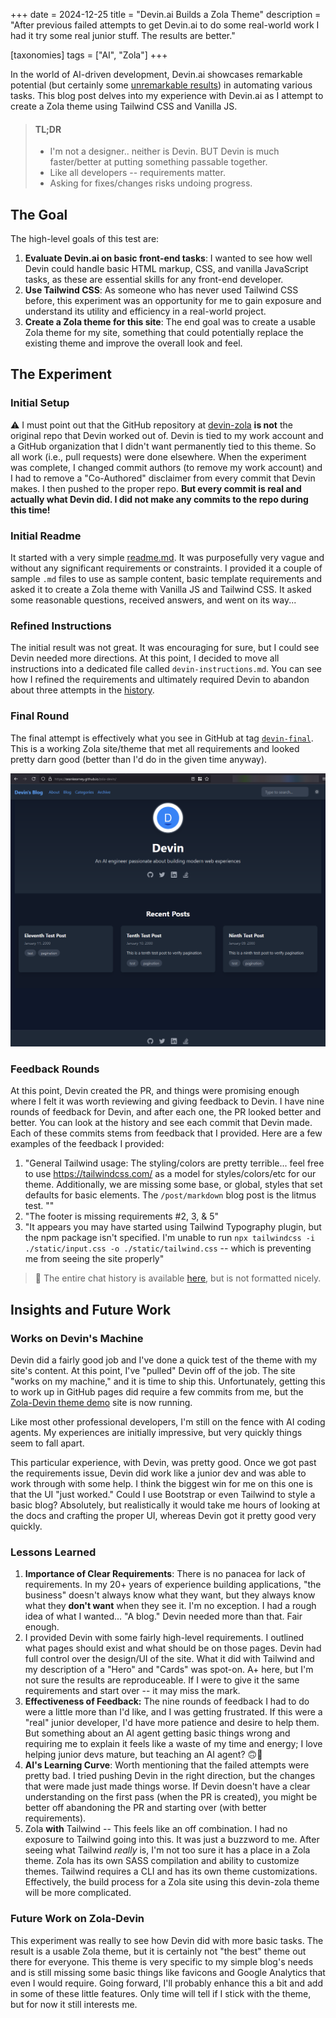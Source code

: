 +++
date = 2024-12-25
title = "Devin.ai Builds a Zola Theme"
description = "After previous failed attempts to get Devin.ai to do some real-world work I had it try some real junior stuff. The results are better."

[taxonomies]
tags = ["AI", "Zola"]
+++

In the world of AI-driven development, Devin.ai showcases remarkable potential (but certainly some [unremarkable results](@/post/2024-12-21-devinai-vuejs/index.md)) in automating various tasks. This blog post delves into my experience with Devin.ai as I attempt to create a Zola theme using Tailwind CSS and Vanilla JS.

<!-- more -->

> #### TL;DR
> - I'm not a designer.. neither is Devin. BUT Devin is much faster/better at putting something passable together.
> - Like all developers -- requirements matter.
> - Asking for fixes/changes risks undoing progress.

## The Goal

The high-level goals of this test are:

1. **Evaluate Devin.ai on basic front-end tasks**: I wanted to see how well Devin could handle basic HTML markup, CSS, and vanilla JavaScript tasks, as these are essential skills for any front-end developer.
2. **Use Tailwind CSS**: As someone who has never used Tailwind CSS before, this experiment was an opportunity for me to gain exposure and understand its utility and efficiency in a real-world project.
3. **Create a Zola theme for this site**: The end goal was to create a usable Zola theme for my site, something that could potentially replace the existing theme and improve the overall look and feel.

## The Experiment

### Initial Setup

⚠ I must point out that the GitHub repository at [devin-zola](https://github.com/seankearney/zola-devin) **is not** the original repo that Devin worked out of. Devin is tied to my work account and a GitHub organization that I didn't want permanently tied to this theme. So all work (i.e., pull requests) were done elsewhere. When the experiment was complete, I changed commit authors (to remove my work account) and I had to remove a "Co-Authored" disclaimer from every commit that Devin makes. I then pushed to the proper repo. **But every commit is real and actually what Devin did. I did not make any commits to the repo during this time!**

### Initial Readme

It started with a very simple [readme.md](https://github.com/seankearney/zola-devin/commit/8ddc70298815716adc29e8ced8f5a1bcf070ccad). It was purposefully very vague and without any significant requirements or constraints. I provided it a couple of sample `.md` files to use as sample content, basic template requirements and asked it to create a Zola theme with Vanilla JS and Tailwind CSS. It asked some reasonable questions, received answers, and went on its way...

### Refined Instructions

The initial result was not great. It was encouraging for sure, but I could see Devin needed more directions. At this point, I decided to move all instructions into a dedicated file called `devin-instructions.md`. You can see how I refined the requirements and ultimately required Devin to abandon about three attempts in the [history](https://github.com/seankearney/zola-devin/blame/main/devin-instructions.md).

### Final Round

The final attempt is effectively what you see in GitHub at tag [`devin-final`](https://github.com/seankearney/zola-devin/tree/devin-final). This is a working Zola site/theme that met all requirements and looked pretty darn good (better than I'd do in the given time anyway).

![](./devin-zola.png)

### Feedback Rounds

At this point, Devin created the PR, and things were promising enough where I felt it was worth reviewing and giving feedback to Devin. I have nine rounds of feedback for Devin, and after each one, the PR looked better and better. You can look at the history and see each commit that Devin made. Each of these commits stems from feedback that I provided. Here are a few examples of the feedback I provided:

1. "General Tailwind usage: The styling/colors are pretty terrible... feel free to use https://tailwindcss.com/ as a model for styles/colors/etc for our theme. Additionally, we are missing some base, or global, styles that set defaults for basic elements. The `/post/markdown` blog post is the litmus test. ""
2. "The footer is missing requirements #2, 3, & 5"
3. "It appears you may have started using Tailwind Typography plugin, but the npm package isn't specified. I'm unable to run `npx tailwindcss -i ./static/input.css -o ./static/tailwind.css` -- which is preventing me from seeing the site properly"

> 📝 The entire chat history is available [here](chat-log.txt), but is not formatted nicely.

## Insights and Future Work

### Works on Devin's Machine

Devin did a fairly good job and I've done a quick test of the theme with my site's content. At this point, I've "pulled" Devin off of the job. The site "works on my machine," and it is time to ship this. Unfortunately, getting this to work up in GitHub pages did require a few commits from me, but the [Zola-Devin theme demo](https://seankearney.github.io/zola-devin/) site is now running.

Like most other professional developers, I'm still on the fence with AI coding agents. My experiences are initially impressive, but very quickly things seem to fall apart.

This particular experience, with Devin, was pretty good. Once we got past the requirements issue, Devin did work like a junior dev and was able to work through with some help. I think the biggest win for me on this one is that the UI "just worked." Could I use Bootstrap or even Tailwind to style a basic blog? Absolutely, but realistically it would take me hours of looking at the docs and crafting the proper UI, whereas Devin got it pretty good very quickly.

### Lessons Learned

1. **Importance of Clear Requirements**: There is no panacea for lack of requirements. In my 20+ years of experience building applications, "the business" doesn't always know what they want, but they always know what they **don't want** when they see it. I'm no exception. I had a rough idea of what I wanted... "A blog." Devin needed more than that. Fair enough.
2. I provided Devin with some fairly high-level requirements. I outlined what pages should exist and what should be on those pages. Devin had full control over the design/UI of the site. What it did with Tailwind and my description of a "Hero" and "Cards" was spot-on. A+ here, but I'm not sure the results are reproduceable. If I were to give it the same requirements and start over -- it may miss the mark.
3. **Effectiveness of Feedback:** The nine rounds of feedback I had to do were a little more than I'd like, and I was getting frustrated. If this were a "real" junior developer, I'd have more patience and desire to help them. But something about an AI agent getting basic things wrong and requiring me to explain it feels like a waste of my time and energy; I love helping junior devs mature, but teaching an AI agent? 🙃🤔
4. **AI's Learning Curve**: Worth mentioning that the failed attempts were pretty bad. I tried pushing Devin in the right direction, but the changes that were made just made things worse. If Devin doesn't have a clear understanding on the first pass (when the PR is created), you might be better off abandoning the PR and starting over (with better requirements).
5. Zola **with** Tailwind -- This feels like an off combination. I had no exposure to Tailwind going into this. It was just a buzzword to me. After seeing what Tailwind _really_ is, I'm not too sure it has a place in a Zola theme. Zola has its own SASS compilation and ability to customize themes. Tailwind requires a CLI and has its own theme customizations. Effectively, the build process for a Zola site using this devin-zola theme will be more complicated.

### Future Work on Zola-Devin

This experiment was really to see how Devin did with more basic tasks. The result is a usable Zola theme, but it is certainly not "the best" theme out there for everyone. This theme is very specific to my simple blog's needs and is still missing some basic things like favicons and Google Analytics that even I would require. Going forward, I'll probably enhance this a bit and add in some of these little features. Only time will tell if I stick with the theme, but for now it still interests me.
